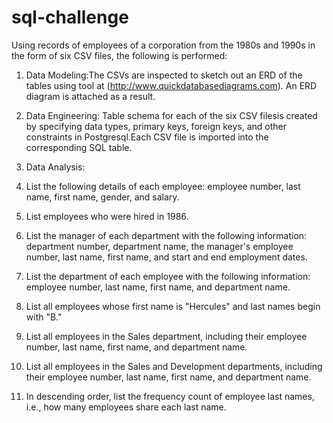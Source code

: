# sql-challenge
Using records of employees of a corporation from the 1980s and 1990s in the form of six CSV files, the following is performed:


1. Data Modeling:The CSVs are inspected to sketch out an ERD of the tables using tool at (http://www.quickdatabasediagrams.com). An ERD diagram is attached as a result.

2. Data Engineering: Table schema for each of the six CSV filesis created by specifying data types, primary keys, foreign keys, and other constraints in Postgresql.Each CSV file is imported into the corresponding SQL table.

3. Data Analysis:
1. List the following details of each employee: employee number, last name, first name, gender, and salary.

2. List employees who were hired in 1986.

3. List the manager of each department with the following information: department number, department name, the manager's employee number, last name, first name, and start and end employment dates.

4. List the department of each employee with the following information: employee number, last name, first name, and department name.

5. List all employees whose first name is "Hercules" and last names begin with "B."

6. List all employees in the Sales department, including their employee number, last name, first name, and department name.

7. List all employees in the Sales and Development departments, including their employee number, last name, first name, and department name.

8. In descending order, list the frequency count of employee last names, i.e., how many employees share each last name.

